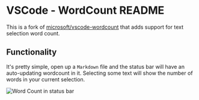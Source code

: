 # VSCode - WordCount README
 
This is a fork of [microsoft/vscode-wordcount](https://github.com/microsoft/vscode-wordcount) that adds support for text selection word count.

## Functionality

It's pretty simple, open up a `Markdown` file and the status bar will have an auto-updating wordcount in it. Selecting some text will show the number of words in your current selection.

![Word Count in status bar](images/wordcount.gif)

